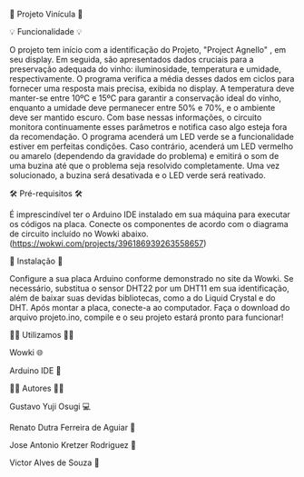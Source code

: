 🍷 Projeto Vinícula 🍷

💡 Funcionalidade 💡

O projeto tem início com a identificação do Projeto, "Project Agnello" , em seu display. Em seguida, são apresentados dados cruciais para a preservação adequada do vinho: iluminosidade, temperatura e umidade, respectivamente.
O programa verifica a média desses dados em ciclos para fornecer uma resposta mais precisa, exibida no display. A temperatura deve manter-se entre 10ºC e 15ºC para garantir a conservação ideal do vinho, enquanto a umidade deve permanecer entre 50% e 70%, e o ambiente deve ser mantido escuro.
Com base nessas informações, o circuito monitora continuamente esses parâmetros e notifica caso algo esteja fora da recomendação. O programa acenderá um LED verde se a funcionalidade estiver em perfeitas condições. Caso contrário, acenderá um LED vermelho ou amarelo (dependendo da gravidade do problema) e emitirá o som de uma buzina até que o problema seja resolvido completamente.
Uma vez solucionado, a buzina será desativada e o LED verde será reativado.

🛠️ Pré-requisitos 🛠️

É imprescindível ter o Arduino IDE instalado em sua máquina para executar os códigos na placa.
Conecte os componentes de acordo com o diagrama de circuito incluído no Wowki abaixo.
(https://wokwi.com/projects/396186939263558657)

🚀 Instalação 🚀

Configure a sua placa Arduino conforme demonstrado no site da Wowki. Se necessário, substitua o sensor DHT22 por um DHT11 em sua identificação, além de baixar suas devidas bibliotecas, como a do Liquid Crystal e do DHT. Após montar a placa, conecte-a ao computador. Faça o download do arquivo projeto.ino, compile e o seu projeto estará pronto para funcionar!

👷‍♂️ Utilizamos 👷‍♂️

Wowki 🌐

Arduino IDE 🤖

👨‍💻 Autores 👨‍💻

Gustavo Yuji Osugi 💻

Renato Dutra Ferreira de Aguiar 🔢

Jose Antonio Kretzer Rodriguez 💾

Victor Alves de Souza 🧩
